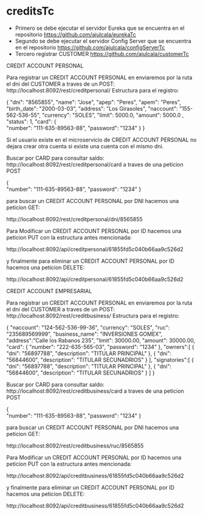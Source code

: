 # creditsTc
- Primero se debe ejecutar el servidor Eureka que se encuentra en el repositorio https://github.com/ajulcala/eurekaTc
- Segundo se debe ejecutar el servidor Config Server que se encuentra en el repositorio https://github.com/ajulcala/configServerTc
- Tercero registrar CUSTOMER https://github.com/ajulcala/customerTc

CREDIT ACCOUNT PERSONAL

Para registrar un CREDIT ACCOUNT PERSONAL en enviaremos por la ruta el dni del CUSTOMER  a traves de un POST:
http://localhost:8092/rest/creditpersonal/
Estructura para el registro:

{
    "dni": "8565855",
    "name": "Jose",
    "apep": "Peres",
    "apem": "Peres",
    "birth_date": "2000-03-03",
    "address": "Los Girasoles",
    "naccount": "155-562-536-55",
    "currency": "SOLES",
    "limit": 5000.0,
    "amount": 5000.0 ,
    "status": 1,
    "card": {        
        "number": "111-635-89563-88",
        "password": "1234"
    }
}

Si el usuario existe en el microservicio de CREDIT ACCOUNT PERSONAL no dejara crear otra cuenta si existe una cuenta con el mismo dni.

Buscar por CARD para consultar saldo: http://localhost:8092/rest/creditpersonal/card a traves de una peticion POST

{        
    "number": "111-635-89563-88",
    "password": "1234"
}

para buscar un CREDIT ACCOUNT PERSONAL por DNI hacemos una peticion GET:

http://localhost:8092/rest/creditpersonal/dni/8565855

Para Modificar un CREDIT ACCOUNT PERSONAL por ID hacemos una peticion PUT con la estructura antes mencionada:

http://localhost:8092/api/creditpersonal/61855fd5c040b66aa9c526d2

y finalmente para eliminar un CREDIT ACCOUNT PERSONAL por ID hacemos una peticion DELETE:

http://localhost:8092/api/creditpersonal/61855fd5c040b66aa9c526d2


CREDIT ACCOUNT EMPRESARIAL

Para registrar un CREDIT ACCOUNT PERSONAL en enviaremos por la ruta el dni del CUSTOMER  a traves de un POST:
http://localhost:8092/rest/creditbusiness/
Estructura para el registro:

{
    "naccount": "124-562-536-99-36",
    "currency": "SOLES",
    "ruc": "235689569999",
    "business_name": "INVERSIONES GOMEX", 
    "address":"Calle los Rabanos 235",
    "limit": 30000.00,
    "amount": 30000.00,
    "card": {
        "number": "222-635-565-03",
        "password": "1234"
    },
"owners":[
        {
        "dni": "56897788",
        "description": "TITULAR PRINCIPAL"
        },
        {
        "dni": "56844600",
        "description": "TITULAR SECUNADRIOS"
        }
    ],
"signatories":[
        {
        "dni": "56897788",
        "description": "TITULAR PRINCIPAL"
        },
        {
        "dni": "56844600",
        "description": "TITULAR SECUNADRIOS"
        }
    ]
}

Buscar por CARD para consultar saldo: http://localhost:8092/rest/creditbusiness/card a traves de una peticion POST

{        
    "number": "111-635-89563-88",
    "password": "1234"
}

para buscar un CREDIT ACCOUNT PERSONAL por DNI hacemos una peticion GET:

http://localhost:8092/rest/creditbusiness/ruc/8565855

Para Modificar un CREDIT ACCOUNT PERSONAL por ID hacemos una peticion PUT con la estructura antes mencionada:

http://localhost:8092/api/creditbusiness/61855fd5c040b66aa9c526d2

y finalmente para eliminar un CREDIT ACCOUNT PERSONAL por ID hacemos una peticion DELETE:

http://localhost:8092/api/creditbusiness/61855fd5c040b66aa9c526d2

